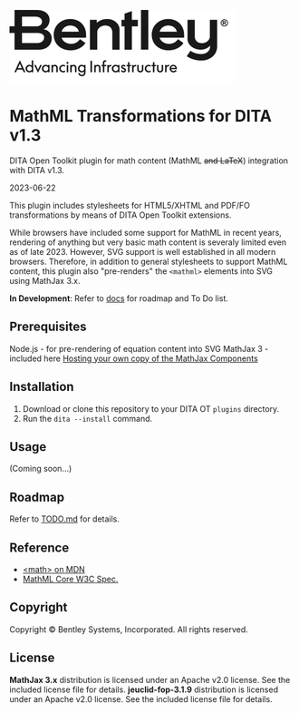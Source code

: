 ![Bentley logo](image/Bentley_logo.svg)
# MathML Transformations for DITA v1.3

DITA Open Toolkit plugin for math content (MathML ~~and LaTeX~~) integration with DITA v1.3.

2023-06-22

This plugin includes stylesheets for HTML5/XHTML and PDF/FO transformations by means of DITA Open Toolkit extensions.

While browsers have included some support for MathML in recent years, rendering of anything but very basic math content is severaly limited even as of late 2023. However, SVG support is well established in all modern browsers. Therefore, in addition to general stylesheets to support MathML content, this plugin also "pre-renders" the `<mathml>` elements into SVG using MathJax 3.x.

**In Development**: Refer to [docs](docs/index.md) for roadmap and To Do list.

## Prerequisites

Node.js - for pre-rendering of equation content into SVG
MathJax 3 - included here
    [Hosting your own copy of the MathJax Components](https://www.npmjs.com/package/mathjax#hosting-your-own-copy-of-the-mathjax-components)


## Installation

1. Download or clone this repository to your DITA OT `plugins` directory.
2. Run the `dita --install` command.

## Usage

(Coming soon…)

## Roadmap

Refer to [TODO.md](docs/TODO.md) for details.

## Reference
* [&lt;math&gt; on MDN](https://developer.mozilla.org/en-US/docs/Web/MathML/Element/math)
* [MathML Core W3C Spec.](https://w3c.github.io/mathml-core/)

## Copyright

Copyright © Bentley Systems, Incorporated. All rights reserved.

## License

**MathJax 3.x** distribution is licensed under an Apache v2.0 license. See the included license file for details.
**jeuclid-fop-3.1.9** distribution is licensed under an Apache v2.0 license. See the included license file for details.
